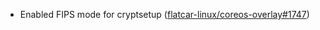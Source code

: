 - Enabled FIPS mode for cryptsetup ([flatcar-linux/coreos-overlay#1747](https://github.com/flatcar-linux/coreos-overlay/pull/1747))
